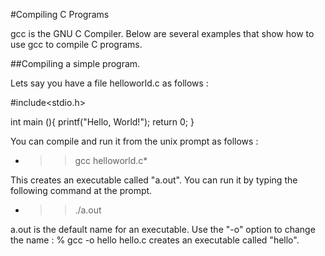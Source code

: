 #Compiling C Programs

gcc is the GNU C Compiler. Below are several examples that show how to use gcc to compile C programs. 

##Compiling a simple program.

Lets say you have a file helloworld.c as follows :

#include<stdio.h>

int main (){
    printf("Hello, World!");
    return 0;
}

You can compile and run it from the unix prompt as follows :
* >> gcc helloworld.c*

This creates an executable called "a.out". You can run it by typing the following command at the prompt.
* >> ./a.out

a.out is the default name for an executable. Use the "-o" option to change the name :
	% gcc -o hello hello.c
creates an executable called "hello".
